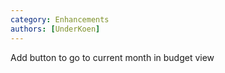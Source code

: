 ```yaml
---
category: Enhancements
authors: [UnderKoen]
---
```


Add button to go to current month in budget view

